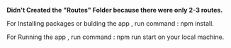 **Didn't Created the "Routes" Folder because there were only 2-3 routes.**

For Installing packages or bulding the app , run command : npm install.

For Running the app , run command : npm run start on your local machine.
